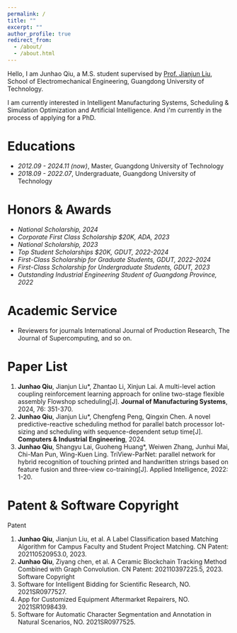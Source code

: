 ```yaml
---
permalink: /
title: ""
excerpt: ""
author_profile: true
redirect_from: 
  - /about/
  - /about.html
---
```


<span class='anchor' id='about-me'></span>

Hello, I am Junhao Qiu, a M.S. student supervised by [Prof. Jianjun Liu](https://jdgcxy.gdut.edu.cn/info/1099/2006.htm), School of Electromechanical Engineering, Guangdong University of Technology.

I am currently interested in Intelligent Manufacturing Systems, Scheduling & Simulation Optimization and Artificial Intelligence. And i'm currently in the process of applying for a PhD.

# Educations
- *2012.09 - 2024.11 (now)*, Master, Guangdong University of Technology
- *2018.09 - 2022.07*, Undergraduate, Guangdong University of Technology

# Honors & Awards
- *National Scholarship, 2024*
- *Corporate First Class Scholarship $20K, ADA, 2023*
- *National Scholarship, 2023*
- *Top Student Scholarships $20K, GDUT, 2022-2024*
- *First-Class Scholarship for Graduate Students, GDUT, 2022-2024*
- *First-Class Scholarship for Undergraduate Students, GDUT, 2023*
- *Outstanding Industrial Engineering Student of Guangdong Province, 2022*

# Academic Service
- Reviewers for journals International Journal of Production Research, The Journal of Supercomputing, and so on.


# Paper List
1. **Junhao Qiu**, Jianjun Liu*, Zhantao Li, Xinjun Lai. A multi-level action coupling reinforcement learning approach for online two-stage flexible assembly Flowshop scheduling[J]. **Journal of Manufacturing Systems**, 2024, 76: 351-370. 
2. **Junhao Qiu**, Jianjun Liu*, Chengfeng Peng, Qingxin Chen. A novel predictive-reactive scheduling method for parallel batch processor lot-sizing and scheduling with sequence-dependent setup time[J]. **Computers & Industrial Engineering**, 2024. 
3. **Junhao Qiu**, Shangyu Lai, Guoheng Huang*, Weiwen Zhang, Junhui Mai, Chi-Man Pun, Wing-Kuen Ling. TriView-ParNet: parallel network for hybrid recognition of touching printed and handwritten strings based on feature fusion and three-view co-training[J]. Applied Intelligence, 2022: 1-20.

# Patent & Software Copyright
Patent
1. **Junhao Qiu**, Jianjun Liu, et al. A Label Classification based Matching Algorithm for Campus Faculty and Student Project Matching. CN Patent: 202110520953.0, 2023. 
2. **Junhao Qiu**, Ziyang chen, et al. A Ceramic Blockchain Tracking Method Combined with Graph Convolution. CN Patent: 202110397225.5, 2023.
Software Copyright
1. Software for Intelligent Bidding for Scientific Research, NO. 2021SR0977527.
2. App for Customized Equipment Aftermarket Repairers, NO. 2021SR1098439.
3. Software for Automatic Character Segmentation and Annotation in Natural Scenarios, NO. 2021SR0977525.

